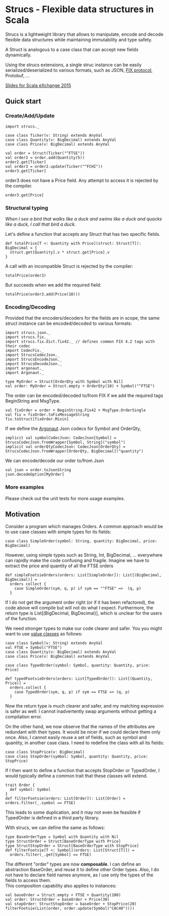 # Strucs - Flexible data structures in Scala

Strucs is a lightweight library that allows to manipulate, encode and decode flexible data structures while maintaining immutability and type safety.

A Struct is analogous to a case class that can accept new fields dynamically.

Using the strucs extensions, a single struc instance can be easily serialized/deserialized to various formats, such as JSON, [FIX protocol](https://en.wikipedia.org/wiki/Financial_Information_eXchange), Protobuf, ...

[Slides for Scala eXchange 2015](https://rawgit.com/mikaelv/strucs/master/presentation.html#1)
  
## Quick start

### Create/Add/Update

```tut:silent
import strucs._

case class Ticker(v: String) extends AnyVal
case class Quantity(v: BigDecimal) extends AnyVal
case class Price(v: BigDecimal) extends AnyVal
```
```tut
val order = Struct(Ticker("^FTSE"))
val order2 = order.add(Quantity(5))
order2.get[Ticker]
val order3 = order2.update(Ticker("^FCHI"))
order3.get[Ticker]
```
order3 does not have a Price field. Any attempt to access it is rejected by the compiler.
```tut:fail
order3.get[Price]
```

### Structural typing
*When I see a bird that walks like a duck and swims like a duck and quacks like a duck, I call that bird a duck.*

Let's define a function that accepts any Struct that has two specific fields.
```tut
def totalPrice[T <: Quantity with Price](struct: Struct[T]): BigDecimal = {
  struct.get[Quantity].v * struct.get[Price].v
}
```
A call with an incompatible Struct is rejected by the compiler:  
```tut:fail
totalPrice(order3)
```
But succeeds when we add the required field:
```tut
totalPrice(order3.add(Price(10)))
```


### Encoding/Decoding
Provided that the encoders/decoders for the fields are in scope, the same struct instance can be encoded/decoded to various formats:
```tut:silent
import strucs.json._
import strucs.fix._
import strucs.fix.dict.fix42._ // defines common FIX 4.2 tags with their codec
import CodecFix._
import StrucsCodecJson._
import StrucsEncodeJson._
import StrucsDecodeJson._
import argonaut._
import Argonaut._

type MyOrder = Struct[OrderQty with Symbol with Nil]
val order: MyOrder = Struct.empty + OrderQty(10) + Symbol("^FTSE")
```
The order can be encoded/decoded to/from FIX if we add the required tags BeginString and MsgType. 
```tut
val fixOrder = order + BeginString.Fix42 + MsgType.OrderSingle
val fix = fixOrder.toFixMessageString
fix.toStruct[fixOrder.Mixin]
```
If we define the [Argonaut](http://argonaut.io/) Json codecs for Symbol and OrderQty,
```tut:silent
implicit val symbolCodecJson: CodecJson[Symbol] = StrucsCodecJson.fromWrapper[Symbol, String]("symbol")
implicit val orderQtyCodecJson: CodecJson[OrderQty] = StrucsCodecJson.fromWrapper[OrderQty, BigDecimal]("quantity")
```
We can encode/decode our order to/from Json
```tut
val json = order.toJsonString
json.decodeOption[MyOrder]
```

### More examples
Please check out the unit tests for more usage examples.

## Motivation
Consider a program which manages Orders.
A common approach would be to use case classes with simple types for its fields: 
```tut
case class SimpleOrder(symbol: String, quantity: BigDecimal, price: BigDecimal)
```
However, using simple types such as String, Int, BigDecimal, ... everywhere can rapidly make the code confusing and fragile.
Imagine we have to extract the price and quantity of all the FTSE orders 
```tut
def simpleFootsieOrders(orders: List[SimpleOrder]): List[(BigDecimal, BigDecimal)] = 
  orders collect {
    case SimpleOrder(sym, q, p) if sym == "^FTSE" =>  (q, p)
  }
```
If I do not get the argument order right (or if it has been refactored), the code above will compile but will not do what I expect.
Furthermore, the return type is List[(BigDecimal, BigDecimal)], which is unclear for the users of the function. 


We need stronger types to make our code clearer and safer. You you might want to use [value classes](http://docs.scala-lang.org/overviews/core/value-classes.html) as follows:
```tut:silent
case class Symbol(v: String) extends AnyVal
val FTSE = Symbol("FTSE")
case class Quantity(v: BigDecimal) extends AnyVal
case class Price(v: BigDecimal) extends AnyVal

case class TypedOrder(symbol: Symbol, quantity: Quantity, price: Price)
```
```tut
def typedFootsieOrders(orders: List[TypedOrder]): List[(Quantity, Price)] = 
  orders.collect {
    case TypedOrder(sym, q, p) if sym == FTSE => (q, p)
  }
```
Now the return type is much clearer and safer, and my matching expression is safer as well: 
I cannot inadvertently swap arguments without getting a compilation error.

On the other hand, we now observe that the names of the attributes are redundant with their types. 
It would be nicer if we could declare them only once.
Also, I cannot easily reuse a set of fields, such as symbol and quantity, in another case class. I need to redefine the class with all its fields:
```tut
case class StopPrice(v: BigDecimal)
case class StopOrder(symbol: Symbol, quantity: Quantity, price: StopPrice)
```
If I then want to define a function that accepts StopOrder or TypedOrder, I would typically define a common trait that these classes will extend.
```tut
trait Order {
  def symbol: Symbol 
}
def filterFootsie(orders: List[Order]): List[Order] = orders.filter(_.symbol == FTSE)
```
This leads to some duplication, and it may not even be feasible if TypedOrder is defined in a third party library.
 
With strucs, we can define the same as follows:
```tut:silent
type BaseOrderType = Symbol with Quantity with Nil
type StructOrder = Struct[BaseOrderType with Price]
type StructStopOrder = Struct[BaseOrderType with StopPrice]
def filterFootsie[T <: Symbol](orders: List[Struct[T]]) = 
  orders.filter(_.get[Symbol] == FTSE)
```
The different "order" types are now **composable**. I can define an abstraction BaseOrder, and reuse it to define other Order types. 
Also, I do not have to declare field names anymore, as I use only the types of the fields to access them.  
This composition capability also applies to instances:

```tut
val baseOrder = Struct.empty + FTSE + Quantity(100)
val order: StructOrder = baseOrder + Price(30)
val stopOrder: StructStopOrder = baseOrder + StopPrice(20)
filterFootsie(List(order, order.update(Symbol("CAC40"))))

```  

